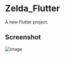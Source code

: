 # Zelda_Flutter

A new Flutter project.

## Screenshot

![image](https://github.com/ly05010419/Zelda_Flutter/blob/master/show.gif?raw=true)
